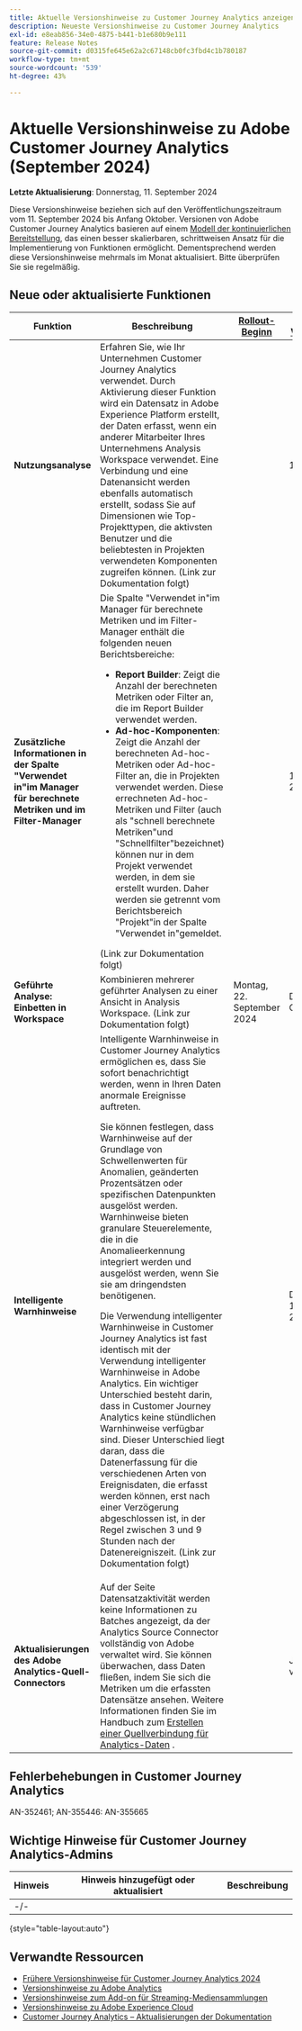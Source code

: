 ```yaml
---
title: Aktuelle Versionshinweise zu Customer Journey Analytics anzeigen
description: Neueste Versionshinweise zu Customer Journey Analytics
exl-id: e8eab856-34e0-4875-b441-b1e680b9e111
feature: Release Notes
source-git-commit: d0315fe645e62a2c67148cb0fc3fbd4c1b780187
workflow-type: tm+mt
source-wordcount: '539'
ht-degree: 43%

---
```


# Aktuelle Versionshinweise zu Adobe Customer Journey Analytics (September 2024)

**Letzte Aktualisierung**: Donnerstag, 11. September 2024

Diese Versionshinweise beziehen sich auf den Veröffentlichungszeitraum vom 11. September 2024 bis Anfang Oktober. Versionen von Adobe Customer Journey Analytics basieren auf einem [Modell der kontinuierlichen Bereitstellung](releases.md), das einen besser skalierbaren, schrittweisen Ansatz für die Implementierung von Funktionen ermöglicht. Dementsprechend werden diese Versionshinweise mehrmals im Monat aktualisiert. Bitte überprüfen Sie sie regelmäßig.

## Neue oder aktualisierte Funktionen

| Funktion | Beschreibung | [Rollout-Beginn](releases.md) | [Allgemeine Verfügbarkeit](releases.md) |
| ----------- | ---------- | ------- | ---- |
| **Nutzungsanalyse** | Erfahren Sie, wie Ihr Unternehmen Customer Journey Analytics verwendet. Durch Aktivierung dieser Funktion wird ein Datensatz in Adobe Experience Platform erstellt, der Daten erfasst, wenn ein anderer Mitarbeiter Ihres Unternehmens Analysis Workspace verwendet. Eine Verbindung und eine Datenansicht werden ebenfalls automatisch erstellt, sodass Sie auf Dimensionen wie Top-Projekttypen, die aktivsten Benutzer und die beliebtesten in Projekten verwendeten Komponenten zugreifen können. (Link zur Dokumentation folgt) |  | 18. Sept. 2024 |
| **Zusätzliche Informationen in der Spalte &quot;Verwendet in&quot;im Manager für berechnete Metriken und im Filter-Manager** | Die Spalte &quot;Verwendet in&quot;im Manager für berechnete Metriken und im Filter-Manager enthält die folgenden neuen Berichtsbereiche:<ul><li>**Report Builder**: Zeigt die Anzahl der berechneten Metriken oder Filter an, die im Report Builder verwendet werden.</li><li>**Ad-hoc-Komponenten**: Zeigt die Anzahl der berechneten Ad-hoc-Metriken oder Ad-hoc-Filter an, die in Projekten verwendet werden. Diese errechneten Ad-hoc-Metriken und Filter (auch als &quot;schnell berechnete Metriken&quot;und &quot;Schnellfilter&quot;bezeichnet) können nur in dem Projekt verwendet werden, in dem sie erstellt wurden. Daher werden sie getrennt vom Berichtsbereich &quot;Projekt&quot;in der Spalte &quot;Verwendet in&quot;gemeldet.</li></ul>(Link zur Dokumentation folgt) |  | 11. September 2024 |
| **Geführte Analyse: Einbetten in Workspace** | Kombinieren mehrerer geführter Analysen zu einer Ansicht in Analysis Workspace. (Link zur Dokumentation folgt) | Montag, 22. September 2024 | Donnerstag, 2. Oktober 2024 |
| **Intelligente Warnhinweise** | Intelligente Warnhinweise in Customer Journey Analytics ermöglichen es, dass Sie sofort benachrichtigt werden, wenn in Ihren Daten anormale Ereignisse auftreten.<p>Sie können festlegen, dass Warnhinweise auf der Grundlage von Schwellenwerten für Anomalien, geänderten Prozentsätzen oder spezifischen Datenpunkten ausgelöst werden. Warnhinweise bieten granulare Steuerelemente, die in die Anomalieerkennung integriert werden und ausgelöst werden, wenn Sie sie am dringendsten benötigenen.</p><p>Die Verwendung intelligenter Warnhinweise in Customer Journey Analytics ist fast identisch mit der Verwendung intelligenter Warnhinweise in Adobe Analytics. Ein wichtiger Unterschied besteht darin, dass in Customer Journey Analytics keine stündlichen Warnhinweise verfügbar sind. Dieser Unterschied liegt daran, dass die Datenerfassung für die verschiedenen Arten von Ereignisdaten, die erfasst werden können, erst nach einer Verzögerung abgeschlossen ist, in der Regel zwischen 3 und 9 Stunden nach der Datenereigniszeit. (Link zur Dokumentation folgt)</p><p><!--[Learn more](/help/analysis-workspace/c-intelligent-alerts/intellligent-alerts.md)--></p> |  | Donnerstag, 11. September 2024 |
| **Aktualisierungen des Adobe Analytics-Quell-Connectors** | Auf der Seite Datensatzaktivität werden keine Informationen zu Batches angezeigt, da der Analytics Source Connector vollständig von Adobe verwaltet wird. Sie können überwachen, dass Daten fließen, indem Sie sich die Metriken um die erfassten Datensätze ansehen. Weitere Informationen finden Sie im Handbuch zum [Erstellen einer Quellverbindung für Analytics-Daten](https://experienceleague.adobe.com/en/docs/experience-platform/sources/ui-tutorials/create/adobe-applications/analytics) . |  | Jetzt verfügbar |


## Fehlerbehebungen in Customer Journey Analytics

AN-352461; AN-355446: AN-355665

## Wichtige Hinweise für Customer Journey Analytics-Admins

| Hinweis | Hinweis hinzugefügt oder aktualisiert | Beschreibung |
| --- | --- | --- |
| -/- | | |

{style="table-layout:auto"}

## Verwandte Ressourcen

* [Frühere Versionshinweise für Customer Journey Analytics 2024](/help/release-notes/2024.md)
* [Versionshinweise zu Adobe Analytics](https://experienceleague.adobe.com/docs/analytics/release-notes/latest.html?lang=de)
* [Versionshinweise zum Add-on für Streaming-Mediensammlungen](https://experienceleague.adobe.com/docs/media-analytics/using/additional-resources/release-notes.html?lang=de)
* [Versionshinweise zu Adobe Experience Cloud](https://experienceleague.adobe.com/docs/release-notes/experience-cloud/current.html?lang=de)
* [Customer Journey Analytics – Aktualisierungen der Dokumentation](/help/release-notes/doc-changes.md)
